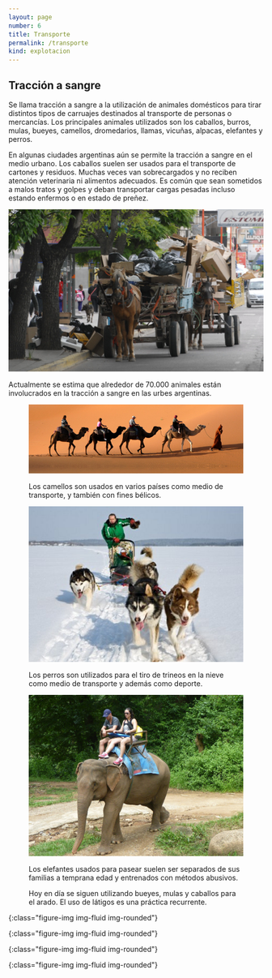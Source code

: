 ```yaml
---
layout: page
number: 6
title: Transporte
permalink: /transporte
kind: explotacion
---
```


<div class="row">
<div class="col-md-6" markdown="1">

## Tracción a sangre

  Se llama tracción a sangre a la utilización de animales domésticos para tirar distintos tipos de carruajes destinados al transporte de personas o mercancías. Los principales animales utilizados son los caballos, burros, mulas, bueyes, camellos, dromedarios, llamas, vicuñas, alpacas, elefantes y perros.

  En algunas ciudades argentinas aún se permite la tracción a sangre en el medio urbano. Los caballos suelen ser usados para el transporte de cartones y residuos. Muchas veces van sobrecargados y no reciben atención veterinaria ni alimentos adecuados. Es común que sean sometidos a malos tratos y golpes y deban transportar cargas pesadas incluso estando enfermos o en estado de preñez.

  ![caballo]

  Actualmente se estima que alrededor de 70.000 animales están involucrados en la tracción a sangre en las urbes argentinas.

</div>

<div class="col-md-6" markdown="1">

<figure class="figure" markdown="1">

  ![camellos]

  <figcaption class="figure-caption">Los camellos son usados en varios países como medio de transporte, y también con fines bélicos.</figcaption>

</figure>


<figure class="figure" markdown="1">

  ![perros]

  <figcaption class="figure-caption">Los perros son utilizados para el tiro de trineos en la nieve como medio de transporte y además como deporte.</figcaption>

</figure>


<figure class="figure" markdown="1">

  ![elefantes]

  <figcaption class="figure-caption">Los elefantes usados para pasear suelen ser separados de sus familias a temprana edad y entrenados con métodos abusivos.</figcaption>

</figure>



<figure class="figure" markdown="1">

  <figcaption class="figure-caption">Hoy en día se siguen utilizando bueyes, mulas y caballos para el arado. El uso de látigos es una práctica recurrente.</figcaption>

</figure>

</div>
</div>


[caballo]: images/06-caballo.jpeg
{:class="figure-img img-fluid img-rounded"}

[camellos]: images/06-camellos.jpeg
{:class="figure-img img-fluid img-rounded"}

[perros]: images/06-perros.jpeg
{:class="figure-img img-fluid img-rounded"}

[elefantes]: images/06-elefantes.jpeg
{:class="figure-img img-fluid img-rounded"}